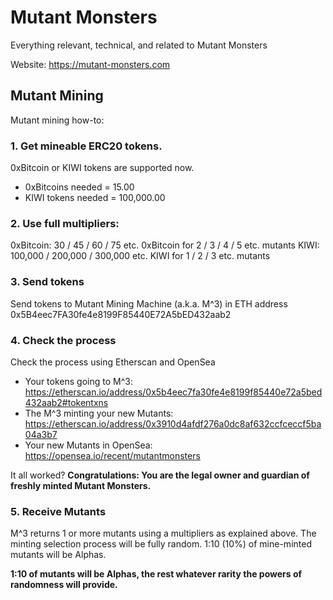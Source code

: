 # Mutant Monsters
Everything relevant, technical, and related to Mutant Monsters

Website: https://mutant-monsters.com

## Mutant Mining

Mutant mining how-to:

### 1. Get mineable ERC20 tokens.

0xBitcoin or KIWI tokens are supported now.
- 0xBitcoins needed = 15.00
- KIWI tokens needed = 100,000.00

### 2. Use full multipliers:
0xBitcoin: 30 / 45 / 60 / 75 etc. 0xBitcoin for 2 / 3 / 4 / 5 etc. mutants
KIWI: 100,000 / 200,000 / 300,000 etc. KIWI for 1 / 2 / 3 etc. mutants

### 3. Send tokens
Send tokens to Mutant Mining Machine (a.k.a. M^3) in ETH address 0x5B4eec7FA30fe4e8199F85440E72A5bED432aab2

### 4. Check the process
Check the process using Etherscan and OpenSea
- Your tokens going to M^3: https://etherscan.io/address/0x5b4eec7fa30fe4e8199f85440e72a5bed432aab2#tokentxns
- The M^3 minting your new Mutants: https://etherscan.io/address/0x3910d4afdf276a0dc8af632ccfceccf5ba04a3b7
- Your new Mutants in OpenSea: https://opensea.io/recent/mutantmonsters

It all worked? **Congratulations: You are the legal owner and guardian of freshly minted Mutant Monsters.**

### 5. Receive Mutants
M^3 returns 1 or more mutants using a multipliers as explained above.
The minting selection process will be fully random. 1:10 (10%) of mine-minted mutants will be Alphas.

**1:10 of mutants will be Alphas, the rest whatever rarity the powers of randomness will provide.**
 
